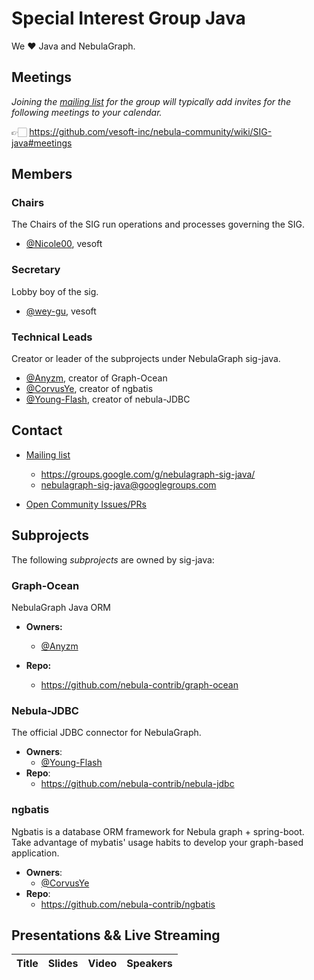 # Special Interest Group Java

We ❤️ Java and NebulaGraph.

## Meetings

*Joining the [mailing list](nebulagraph-sig-java@googlegroups.com) for the group will typically add invites for the following meetings to your calendar.*

👉🏻 https://github.com/vesoft-inc/nebula-community/wiki/SIG-java#meetings

## Members

### Chairs

The Chairs of the SIG run operations and processes governing the SIG.

* [@Nicole00](https://github.com/Nicole00), vesoft

### Secretary

Lobby boy of the sig.

* [@wey-gu](https://github.com/wey-gu), vesoft

### Technical Leads

Creator or leader of the subprojects under NebulaGraph sig-java.

- [@Anyzm](https://github.com/Anyzm), creator of Graph-Ocean
- [@CorvusYe](https://github.com/CorvusYe), creator of ngbatis
- [@Young-Flash](https://github.com/Young-Flash), creator of nebula-JDBC

## Contact

- [Mailing list](nebulagraph-sig-java@googlegroups.com)
  - https://groups.google.com/g/nebulagraph-sig-java/
  - nebulagraph-sig-java@googlegroups.com

- [Open Community Issues/PRs](https://github.com/vesoft-inc/nebula-community/issues)

## Subprojects

The following *subprojects* are owned by sig-java:

### Graph-Ocean

NebulaGraph Java ORM

- **Owners:**
  - [@Anyzm](https://github.com/Anyzm)

- **Repo:**
	- https://github.com/nebula-contrib/graph-ocean

### Nebula-JDBC

The official JDBC connector for NebulaGraph.

- **Owners**:
  - [@Young-Flash](https://github.com/Young-Flash)
- **Repo**:
  - https://github.com/nebula-contrib/nebula-jdbc

### ngbatis

Ngbatis is a database ORM framework for Nebula graph + spring-boot. Take advantage of mybatis' usage habits to develop your graph-based application.

- **Owners**:
  - [@CorvusYe](https://github.com/CorvusYe)
- **Repo**:
  - https://github.com/nebula-contrib/ngbatis



## Presentations && Live Streaming

| Title | Slides | Video | Speakers |
| ----- | ------ | ----- | -------- |